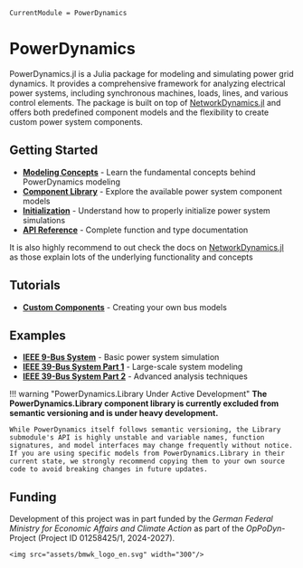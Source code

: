 ```@meta
CurrentModule = PowerDynamics
```

# PowerDynamics

PowerDynamics.jl is a Julia package for modeling and simulating power grid dynamics. It provides a comprehensive framework for analyzing electrical power systems, including synchronous machines, loads, lines, and various control elements. The package is built on top of [NetworkDynamics.jl](https://github.com/PIK-ICoNe/NetworkDynamics.jl) and offers both predefined component models and the flexibility to create custom power system components.

## Getting Started

- **[Modeling Concepts](@ref)** - Learn the fundamental concepts behind PowerDynamics modeling
- **[Component Library](@ref)** - Explore the available power system component models
- **[Initialization](@ref)** - Understand how to properly initialize power system simulations
- **[API Reference](@ref)** - Complete function and type documentation

It is also highly recommend to out check the docs on
[NetworkDynamics.jl](https://github.com/PIK-ICoNe/NetworkDynamics.jl)
as those explain lots of the underlying functionality and concepts

## Tutorials
- **[Custom Components](@ref)** - Creating your own bus models

## Examples
- **[IEEE 9-Bus System](@ref)** - Basic power system simulation
- **[IEEE 39-Bus System Part 1](@ref)** - Large-scale system modeling
- **[IEEE 39-Bus System Part 2](@ref)** - Advanced analysis techniques

!!! warning "PowerDynamics.Library Under Active Development"
    **The PowerDynamics.Library component library is currently excluded from semantic versioning and is under heavy development.**

    While PowerDynamics itself follows semantic versioning, the Library submodule's API is highly unstable and variable names, function signatures, and model interfaces may change frequently without notice. If you are using specific models from PowerDynamics.Library in their current state, we strongly recommend copying them to your own source code to avoid breaking changes in future updates.

## Funding
Development of this project was in part funded by the *German Federal Ministry for Economic Affairs and Climate Action* as part of the *OpPoDyn*-Project (Project ID 01258425/1, 2024-2027).

```@raw html
<img src="assets/bmwk_logo_en.svg" width="300"/>
```
